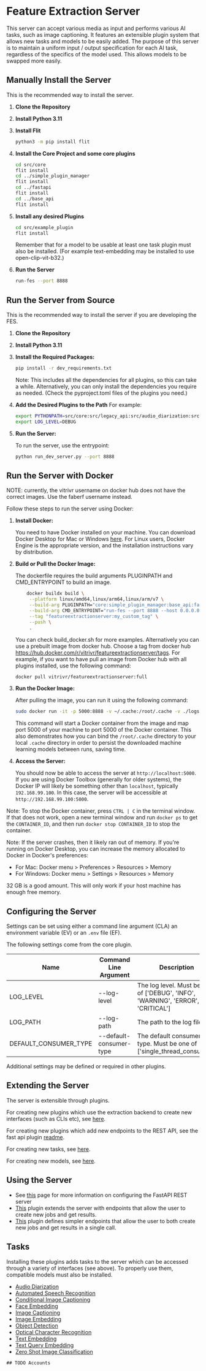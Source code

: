 # Feature Extraction Server

This server can accept various media as input and performs various AI tasks, such as image captioning. It features an extensible plugin system that allows new tasks and models to be easily added. The purpose of this server is to maintain a uniform input / output specification for each AI task, regardless of the specifics of the model used. This allows models to be swapped more easily.

## Manually Install the Server

This is the recommended way to install the server.

1. **Clone the Repository**
2. **Install Python 3.11**
3. **Install Flit**
   
   ```bash
   python3 -m pip install flit
   ```
4. **Install the Core Project and some core plugins**
   ```bash
   cd src/core
   flit install
   cd ../simple_plugin_manager
   flit install
   cd ../fastapi
   flit install
   cd ../base_api
   flit install
   ```
5. **Install any desired Plugins**
   ```bash
   cd src/example_plugin
   flit install
   ```
   Remember that for a model to be usable at least one task plugin must also be installed. (For example text-embedding may be installed to use open-clip-vit-b32.)
6. **Run the Server**
   ```bash
   run-fes --port 8888
   ```

## Run the Server from Source

This is the recommended way to install the server if you are developing the FES.

1. **Clone the Repository**
2. **Install Python 3.11**
3. **Install the Required Packages:**
    ```bash
    pip install -r dev_requirements.txt
    ```
    Note: This includes all the dependencies for all plugins, so this can take a while. Alternatively, you can only install the dependencies you require as needed. (Check the pyproject.toml files of the plugins you need.)
4. **Add the Desired Plugins to the Path**
   For example:
   ```bash
   export PYTHONPATH=src/core:src/legacy_api:src/audio_diarization:src/blip:src/conditional_image_captioning:src/face_embedding:src/image_captioning:src/optical_character_recognition:src/simple_plugin_manager:src/vit_gpt2:src/automated_speech_recognition:src/blip2:src/detr_resnet101:src/face_recognition:src/image_embedding:src/owl_vit_base_patch32:src/tesseract:src/whisper:src/base_api:src/clip_vit_large_patch14:src/easy_ocr:src/fastapi:src/object_detection:src/pyannote:src/text_embedding:src/zero_shot_image_classification:$PYTHONPATH
   export LOG_LEVEL=DEBUG

   ```
5. **Run the Server:**

    To run the server, use the entrypoint:

    ```bash
   python run_dev_server.py --port 8888
    ```

## Run the Server with Docker

NOTE: currently, the vitrivr username on docker hub does not have the correct images. Use the faberf username instead.

Follow these steps to run the server using Docker:


1. **Install Docker:**

   You need to have Docker installed on your machine. You can download Docker Desktop for Mac or Windows [here](https://www.docker.com/products/docker-desktop). For Linux users, Docker Engine is the appropriate version, and the installation instructions vary by distribution.

2. **Build or Pull the Docker Image:**

   The dockerfile requires the build arguments PLUGINPATH and CMD_ENTRYPOINT to build an image. 
   
   ```bash
       docker buildx build \
        --platform linux/amd64,linux/arm64,linux/arm/v7 \
        --build-arg PLUGINPATH="core:simple_plugin_manager:base_api:fastapi" \
        --build-arg CMD_ENTRYPOINT="run-fes --port 8888 --host 0.0.0.0" \
        --tag "featureextractionserver:my_custom_tag" \
        --push \
        .
   ```

   You can check build_docker.sh for more examples. Alternatively you can use a prebuilt image from docker hub. Choose a tag from docker hub https://hub.docker.com/r/vitrivr/featureextractionserver/tags. For example, if you want to have pull an image from Docker hub with all plugins installed, use the following command:

   ```bash
   docker pull vitrivr/featureextractionserver:full
   ```

3. **Run the Docker Image:**

   After pulling the image, you can run it using the following command:

   ```bash
   sudo docker run -it -p 5000:8888 -v ~/.cache:/root/.cache -v ./logs:/app/logs -e LOG_LEVEL=DEBUG -t vitrivr/featureextractionserver:full
   ```
   
   This command will start a Docker container from the image and map port 5000 of your machine to port 5000 of the Docker container. This also demonstrates how you can bind the `/root/.cache` directory to your local `.cache` directory in order to persist the downloaded machine learning models between runs, saving time.

4. **Access the Server:**

   You should now be able to access the server at `http://localhost:5000`. If you are using Docker Toolbox (generally for older systems), the Docker IP will likely be something other than `localhost`, typically `192.168.99.100`. In this case, the server will be accessible at `http://192.168.99.100:5000`.

Note: To stop the Docker container, press `CTRL | C` in the terminal window. If that does not work, open a new terminal window and run `docker ps` to get the `CONTAINER_ID`, and then run `docker stop CONTAINER_ID` to stop the container. 

Note: If the server crashes, then it likely ran out of memory. If you're running on Docker Desktop, you can increase the memory allocated to Docker in Docker's preferences:
   - For Mac: Docker menu > Preferences > Resources > Memory
   - For Windows: Docker menu > Settings > Resources > Memory

32 GB is a good amount. This will only work if your host machine has enough free memory.



## Configuring the Server

Settings can be set using either a command line argument (CLA) an environment variable (EV) or an `.env` file (EF). 

The following settings come from the core plugin.

| Name                  | Command Line Argument   | Description                                                                     |
|-----------------------|-------------------------|---------------------------------------------------------------------------------|
| LOG_LEVEL             | --log-level             | The log level. Must be one of ['DEBUG', 'INFO', 'WARNING', 'ERROR', 'CRITICAL'] |
| LOG_PATH              | --log-path              | The path to the log file.                                                       |
| DEFAULT_CONSUMER_TYPE | --default-consumer-type | The default consumer type. Must be one of ['single_thread_consumer']            |

Additional settings may be defined or required in other plugins.


## Extending the Server

The server is extensible through plugins.

For creating new plugins which use the extraction backend to create new interfaces (such as CLIs etc), see [here](src/core/README.md).

For creating new plugins which add new endpoints to the REST API, see the fast api plugin [readme](src/fastapi/).

For creating new tasks, see [here](src/core/README.md).

For creating new models, see [here](src/core/README.md).


## Using the Server

- See [this](src/fastapi/README.md) page for more information on configuring the FastAPI REST server
- [This](src/base_api/README.md) plugin extends the server with endpoints that allow the user to create new jobs and get results.
- [This](src/legacy_api/README.md) plugin defines simpler endpoints that allow the user to both create new jobs and get results in a single call.


## Tasks

Installing these plugins adds tasks to the server which can be accessed through a variety of interfaces (see above). To properly use them, compatible models must also be installed.

- [Audio Diarization](src/audio_diarization/README.md)
- [Automated Speech Recognition](src/automated_speech_recognition/README.md)
- [Conditional Image Captioning](src/conditional_image_captioning/README.md)
- [Face Embedding](src/face_embedding/README.md)
- [Image Captioning](src/image_captioning/README.md)
- [Image Embedding](src/image_embedding/README)
- [Object Detection](src/object_detection/README.md)
- [Optical Character Recognition](src/optical_character_recognition/README.md)
- [Text Embedding](src/text_embedding/README.md)
- [Text Query Embedding](src/text_query_embedding/README.md)
- [Zero Shot Image Classification](src/zero_shot_image_classification/README)







<!-- ### Object Detection

This task allows you to identify regions of an image that contain objects. The task requires input with the specific keys:

| Key | Required | Description |
| --- | --- | --- |
| `image` | Yes | The image in which objects need to be detected |
| `config` | No | Any additional arguments (depending on the model) |

The task responds with a dictionary that includes the keys `boxes`, `labels`, `scores`. Each key maps to a list of the same length: the number of detected objects. An item in the `boxes` list is a list with four values (xmin, ymin, xmax, ymax), an item in the `labels` list is the name of the object as a string, an item in the `scores` list is a floating point number between 0 and 1 which represents the confidence that the object was detected correctly. Here is an example:


```json
{
  "boxes": [
    [30, 50, 200, 300],
    [10, 20, 100, 200],
    [300, 400, 500, 600]
  ],
  "labels": [
    "cat",
    "dog",
    "bird"
  ],
  "scores": [
    0.95,
    0.85,
    0.78
  ]
}
```

To use this task, at least one compatible model plugin must be installed: 
- owlvit_base_patch32 -->


```
## TODO Accounts
